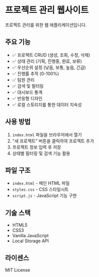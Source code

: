 # 프로젝트 관리 웹사이트

프로젝트 관리를 위한 웹 애플리케이션입니다.

## 주요 기능

- ✅ 프로젝트 CRUD (생성, 조회, 수정, 삭제)
- ✅ 상태 관리 (기획, 진행중, 완료, 보류)
- ✅ 우선순위 설정 (낮음, 보통, 높음, 긴급)
- ✅ 진행률 추적 (0-100%)
- ✅ 팀원 관리
- ✅ 검색 및 필터링
- ✅ 대시보드 통계
- ✅ 반응형 디자인
- ✅ 로컬 스토리지를 통한 데이터 지속성

## 사용 방법

1. `index.html` 파일을 브라우저에서 열기
2. "새 프로젝트" 버튼을 클릭하여 프로젝트 추가
3. 프로젝트 정보 입력 후 저장
4. 상태별 필터링 및 검색 기능 활용

## 파일 구조

- `index.html` - 메인 HTML 파일
- `styles.css` - CSS 스타일시트
- `script.js` - JavaScript 기능 구현

## 기술 스택

- HTML5
- CSS3
- Vanilla JavaScript
- Local Storage API

## 라이센스

MIT License